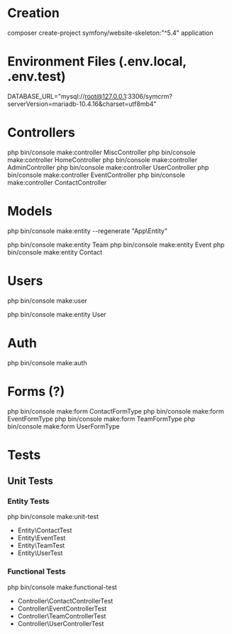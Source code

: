 # Creation

composer create-project symfony/website-skeleton:"^5.4" application

# Environment Files (.env.local, .env.test)

DATABASE_URL="mysql://root@127.0.0.1:3306/symcrm?serverVersion=mariadb-10.4.16&charset=utf8mb4"

# Controllers

php bin/console make:controller MiscController
php bin/console make:controller HomeController
php bin/console make:controller AdminController
php bin/console make:controller UserController
php bin/console make:controller EventController
php bin/console make:controller ContactController

# Models

php bin/console make:entity --regenerate "App\Entity"

php bin/console make:entity Team
php bin/console make:entity Event
php bin/console make:entity Contact

# Users

php bin/console make:user

php bin/console make:entity User

# Auth

php bin/console make:auth

# Forms (?)

php bin/console make:form ContactFormType
php bin/console make:form EventFormType
php bin/console make:form TeamFormType
php bin/console make:form UserFormType

# Tests

## Unit Tests

### Entity Tests

php bin/console make:unit-test

- Entity\ContactTest
- Entity\EventTest
- Entity\TeamTest
- Entity\UserTest

### Functional Tests

php bin/console make:functional-test

- Controller\ContactControllerTest
- Controller\EventControllerTest
- Controller\TeamControllerTest
- Controller\UserControllerTest

